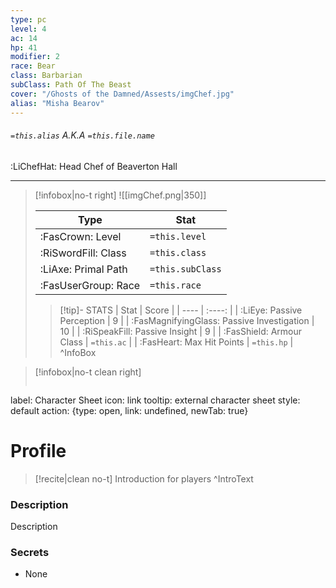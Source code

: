 ```yaml
---
type: pc
level: 4
ac: 14
hp: 41
modifier: 2
race: Bear
class: Barbarian
subClass: Path Of The Beast
cover: "/Ghosts of the Damned/Assests/imgChef.jpg"
alias: "Misha Bearov"
---
```


###### `=this.alias` A.K.A `=this.file.name`
:LiChefHat: Head Chef of Beaverton Hall
___
> [!infobox|no-t right]
> ![[imgChef.png|350]]
>
> | Type | Stat |
> | ---- | ---- |
> | :FasCrown: Level   | `=this.level` |
> | :RiSwordFill: Class |  `=this.class`|
> | :LiAxe: Primal Path |  `=this.subClass`|
> |  :FasUserGroup: Race |  `=this.race`|
> 
>> [!tip]- STATS
>> | Stat | Score |
>> | ---- | :----: |
>> | :LiEye: Passive Perception | 9 |
>> | :FasMagnifyingGlass: Passive Investigation | 10 |
>> | :RiSpeakFill: Passive Insight | 9 |
>> | :FasShield: Armour Class | `=this.ac` |
>> | :FasHeart: Max Hit Points | `=this.hp` |
>^InfoBox

> [!infobox|no-t clean right]
>```meta-bind-button
label: Character Sheet
icon: link
tooltip: external character sheet
style: default
action: {type: open, link: undefined, newTab: true}

# Profile

> [!recite|clean no-t]
>	Introduction for players
>^IntroText
	
### Description
Description

### Secrets
- None
